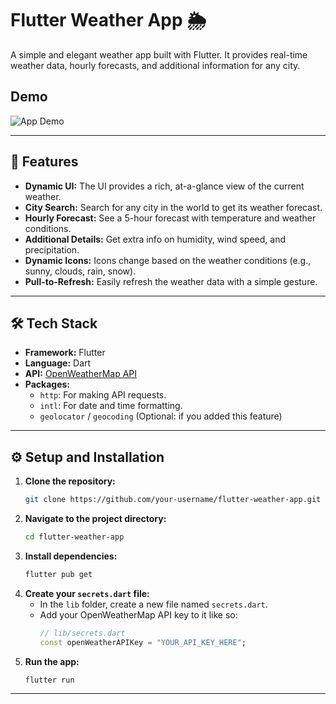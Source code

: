 # Flutter Weather App 🌦️

A simple and elegant weather app built with Flutter. It provides real-time weather data, hourly forecasts, and additional information for any city.

## Demo

![App Demo](demo.gif)

---

## 🚀 Features

- **Dynamic UI:** The UI provides a rich, at-a-glance view of the current weather.
- **City Search:** Search for any city in the world to get its weather forecast.
- **Hourly Forecast:** See a 5-hour forecast with temperature and weather conditions.
- **Additional Details:** Get extra info on humidity, wind speed, and precipitation.
- **Dynamic Icons:** Icons change based on the weather conditions (e.g., sunny, clouds, rain, snow).
- **Pull-to-Refresh:** Easily refresh the weather data with a simple gesture.

---

## 🛠️ Tech Stack

- **Framework:** Flutter
- **Language:** Dart
- **API:** [OpenWeatherMap API](https://openweathermap.org/api)
- **Packages:**
  - `http`: For making API requests.
  - `intl`: For date and time formatting.
  - `geolocator` / `geocoding` (Optional: if you added this feature)

---

## ⚙️ Setup and Installation

1.  **Clone the repository:**
    ```bash
    git clone https://github.com/your-username/flutter-weather-app.git
    ```
2.  **Navigate to the project directory:**
    ```bash
    cd flutter-weather-app
    ```
3.  **Install dependencies:**
    ```bash
    flutter pub get
    ```
4.  **Create your `secrets.dart` file:**
    - In the `lib` folder, create a new file named `secrets.dart`.
    - Add your OpenWeatherMap API key to it like so:
      ```dart
      // lib/secrets.dart
      const openWeatherAPIKey = "YOUR_API_KEY_HERE";
      ```
5.  **Run the app:**
    ```bash
    flutter run
    ```

---